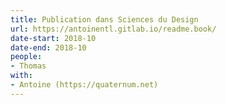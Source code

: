 ```yaml
---
title: Publication dans Sciences du Design
url: https://antoinentl.gitlab.io/readme.book/
date-start: 2018-10
date-end: 2018-10
people:
- Thomas
with:
- Antoine (https://quaternum.net)
---
```

